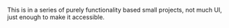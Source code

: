 This is in a series of purely functionality based small projects, not much UI, just enough to make it accessible.